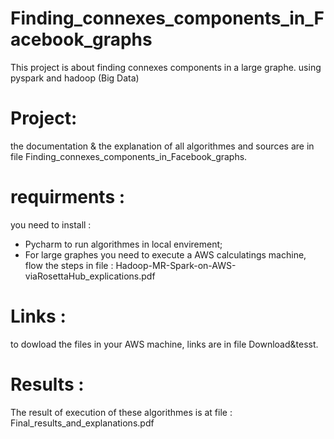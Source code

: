 # Finding_connexes_components_in_Facebook_graphs
This project is about finding connexes components in a large graphe. using pyspark and hadoop (Big Data)
# Project: 
the documentation & the explanation of all algorithmes and sources are in file Finding_connexes_components_in_Facebook_graphs. 
# requirments : 
you need to install : 
- Pycharm to run algorithmes in local envirement; 
- For large graphes you need to execute a AWS  calculatings machine, flow the steps in file : Hadoop-MR-Spark-on-AWS-viaRosettaHub_explications.pdf
# Links : 
to dowload the files in your AWS machine, links are in file Download&tesst.
# Results : 
The result of execution of these algorithmes is at file : Final_results_and_explanations.pdf
